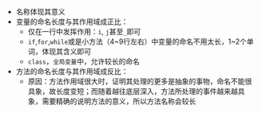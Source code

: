 * 名称体现其意义
* 变量的命名长度与其作用域成正比：
  * 仅在一行中发挥作用：`i`, `j`甚至`_`即可
  * `if`,`for`,`while`或是小方法（4~9行左右）中变量的命名不用太长，1~2个单词，体现其含义即可
  * `class`，`全局变量`中，允许较长的命名
* 方法的命名长度与其作用域成反比：  
  * 原因：方法作用域很大时，证明其处理的更多是抽象的事物，命名不能很具象，故长度变短；而随着越往底层深入，方法所处理的事件越来越具象，需要精确的说明方法的意义，所以方法名称会较长